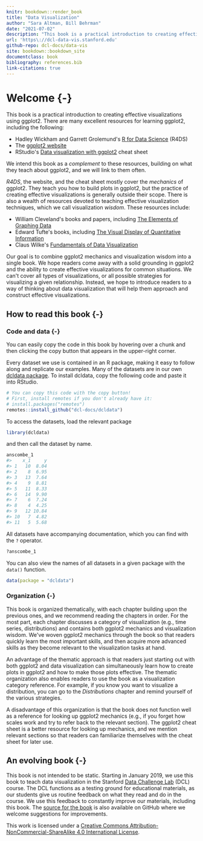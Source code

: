 ```yaml
---
knitr: bookdown::render_book
title: "Data Visualization"
author: "Sara Altman, Bill Behrman"
date: "2021-07-02"
description: "This book is a practical introduction to creating effective visualizations using ggplot2."
url: 'https\://dcl-data-vis.stanford.edu'
github-repo: dcl-docs/data-vis
site: bookdown::bookdown_site
documentclass: book
bibliography: references.bib
link-citations: true
---
```


# Welcome {-}

This book is a practical introduction to creating effective visualizations using ggplot2. There are many excellent resources for learning ggplot2, including the following:

* Hadley Wickham and Garrett Grolemund's [R for Data Science](https://r4ds.had.co.nz/) (R4DS)
* The [ggplot2 website](https://ggplot2.tidyverse.org/)
* RStudio's [Data visualization with ggplot2](https://github.com/rstudio/cheatsheets/blob/master/data-visualization-2.1.pdf) cheat sheet

We intend this book as a _complement_ to these resources, building on what they teach about ggplot2, and we will link to them often.

_R4DS_, the website, and the cheat sheet mostly cover the _mechanics_ of ggplot2. They teach you how to build plots in ggplot2, but the practice of creating effective visualizations is generally outside their scope. There is also a wealth of resources devoted to teaching effective visualization techniques, which we call visualization _wisdom_. These resources include:

* William Cleveland's books and papers, including [The Elements of Graphing Data](https://books.google.com/books?id=KMsZAQAAIAAJ)
* Edward Tufte's books, including [The Visual Display of Quantitative Information](https://books.google.com/books?id=GTd5oQEACAAJ)
* Claus Wilke's [Fundamentals of Data Visualization](https://serialmentor.com/dataviz/)

Our goal is to combine ggplot2 mechanics and visualization wisdom into a single book. We hope readers come away with a solid grounding in ggplot2 and the ability to create effective visualizations for common situations. We can't cover all types of visualizations, or all possible strategies for visualizing a given relationship. Instead, we hope to introduce readers to a way of thinking about data visualization that will help them approach and construct effective visualizations. 

## How to read this book {-}

### Code and data {-}

You can easily copy the code in this book by hovering over a chunk and then clicking the copy button that appears in the upper-right corner.

Every dataset we use is contained in an R package, making it easy to follow along and replicate our examples. Many of the datasets are in our own [dcldata package](https://github.com/dcl-docs/dcldata). To install dcldata, copy the following code and paste it into RStudio.


```r
# You can copy this code with the copy button!
# First, install remotes if you don't already have it:
# install.packages("remotes")
remotes::install_github("dcl-docs/dcldata")
```

To access the datasets, load the relevant package


```r
library(dcldata)
```

and then call the dataset by name.


```r
anscombe_1
#>    x_1     y
#> 1   10  8.04
#> 2    8  6.95
#> 3   13  7.64
#> 4    9  8.81
#> 5   11  8.33
#> 6   14  9.90
#> 7    6  7.24
#> 8    4  4.25
#> 9   12 10.84
#> 10   7  4.82
#> 11   5  5.68
```

All datasets have accompanying documentation, which you can find with the `?` operator.


```r
?anscombe_1
```

You can also view the names of all datasets in a given package with the `data()` function.


```r
data(package = "dcldata")
```

### Organization {-}

This book is organized thematically, with each chapter building upon the previous ones, and we recommend reading the chapters in order. For the most part, each chapter discusses a category of visualization (e.g., time series, distributions) and contains both ggplot2 mechanics and visualization wisdom. We've woven ggplot2 mechanics through the book so that readers quickly learn the most important skills, and then acquire more advanced skills as they become relevant to the visualization tasks at hand.

An advantage of the thematic approach is that readers just starting out with both ggplot2 and data visualization can simultaneously learn how to create plots in ggplot2 and how to make those plots effective. The thematic organization also enables readers to use the book as a visualization category reference. For example, if you know you want to visualize a distribution, you can go to the _Distributions_ chapter and remind yourself of the various strategies. 

A disadvantage of this organization is that the book does not function well as a reference for looking up ggplot2 mechanics (e.g., if you forget how scales work and try to refer back to the relevant section). The ggplot2 cheat sheet is a better resource for looking up mechanics, and we mention relevant sections so that readers can familiarize themselves with the cheat sheet for later use. 


## An evolving book {-}

This book is not intended to be static. Starting in January 2019, we use this book to teach data visualization in the Stanford [Data Challenge Lab](https://datalab.stanford.edu/challenge-lab) (DCL) course. The DCL functions as a testing ground for educational materials, as our students give us routine feedback on what they read and do in the course. We use this feedback to constantly improve our materials, including this book. The [source for the book](https://github.com/dcl-docs/data-vis) is also available on GitHub where we welcome suggestions for improvements.

This work is licensed under a [Creative Commons Attribution-NonCommercial-ShareAlike 4.0 International License](http://creativecommons.org/licenses/by-nc-sa/4.0/). 
